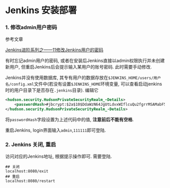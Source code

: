 # Jenkins 安装部署

### 1. 修改admin用户密码

参考文章

[Jenkins进阶系列之——11修改Jenkins用户的密码](http://blog.csdn.net/wangmuming/article/details/22925931)

有时忘记admin用户的密码, 或者在安装后Jenkins直接以admin权限执行并未创建新用户, 但重启Jenkins后会提示输入某用户的账号密码. 此时需要手动修改.

Jenkins并没有使用数据库, 其专有用户的数据存放在`$JENKINS_HOME/users/用户名/config.xml`文件中(若没有设置`$JENKINS_HOME`环境变量, 可以查看启动jenkins时的用户目录下是否存在`.jenkins`目录). 编辑它

```xml
<hudson.security.HudsonPrivateSecurityRealm_-Details>
    <passwordHash>#jbcrypt:$2a$10$DdaWzN64JgUtLdvxWIflcuQu2fgrrMSAMabF5TSrGK5nXitqK9ZMS</passwordHash>
</hudson.security.HudsonPrivateSecurityRealm_-Details>
```

将`passwordHash`字段设置为上述代码中的值, **注意前后不能有空格**.

重启Jenkins, login界面输入`admin`,`111111`即可登陆.

### 2. Jenkins 关闭, 重启

访问对应的Jenkins地址, 根据提示操作即可. 需要登陆.

```
## 关闭
localhost:8080/exit
## 重启
localhost:8080/restart
```
